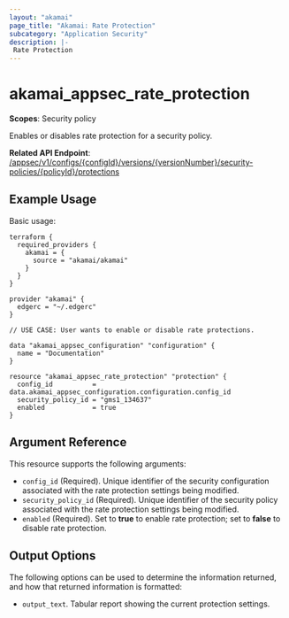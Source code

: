 ```yaml
---
layout: "akamai"
page_title: "Akamai: Rate Protection"
subcategory: "Application Security"
description: |-
 Rate Protection
---
```


# akamai_appsec_rate_protection

**Scopes**: Security policy

Enables or disables rate protection for a security policy.

**Related API Endpoint**: [/appsec/v1/configs/{configId}/versions/{versionNumber}/security-policies/{policyId}/protections](https://developer.akamai.com/api/cloud_security/application_security/v1.html#putprotections)

## Example Usage

Basic usage:

```
terraform {
  required_providers {
    akamai = {
      source = "akamai/akamai"
    }
  }
}

provider "akamai" {
  edgerc = "~/.edgerc"
}

// USE CASE: User wants to enable or disable rate protections.

data "akamai_appsec_configuration" "configuration" {
  name = "Documentation"
}

resource "akamai_appsec_rate_protection" "protection" {
  config_id          = data.akamai_appsec_configuration.configuration.config_id
  security_policy_id = "gms1_134637"
  enabled            = true
}
```

## Argument Reference

This resource supports the following arguments:

- `config_id` (Required). Unique identifier of the security configuration associated with the rate protection settings being modified.
- `security_policy_id` (Required). Unique identifier of the security policy associated with the rate protection settings being modified.
- `enabled` (Required). Set to **true** to enable rate protection; set to **false** to disable rate protection.

## Output Options

The following options can be used to determine the information returned, and how that returned information is formatted:

- `output_text`. Tabular report showing the current protection settings.

